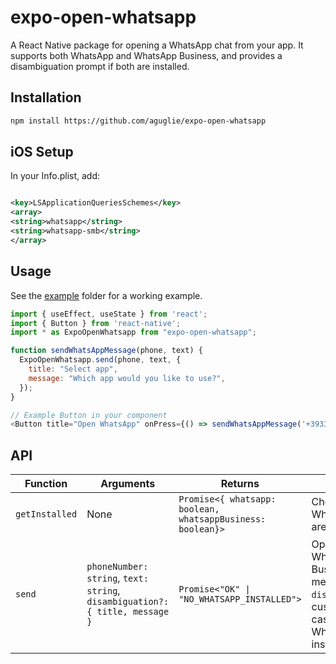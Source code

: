 # expo-open-whatsapp

A React Native package for opening a WhatsApp chat from your app. It supports both WhatsApp and WhatsApp Business, and
provides a disambiguation prompt if both are installed.

## Installation

```bash
npm install https://github.com/aguglie/expo-open-whatsapp
```

## iOS Setup

In your Info.plist, add:

```xml

<key>LSApplicationQueriesSchemes</key>
<array>
<string>whatsapp</string>
<string>whatsapp-smb</string>
</array>
```

## Usage

See the [example](/example) folder for a working example.

```js
import { useEffect, useState } from 'react';
import { Button } from 'react-native';
import * as ExpoOpenWhatsapp from "expo-open-whatsapp";

function sendWhatsAppMessage(phone, text) {
  ExpoOpenWhatsapp.send(phone, text, {
    title: "Select app",
    message: "Which app would you like to use?",
  });
}

// Example Button in your component
<Button title="Open WhatsApp" onPress={() => sendWhatsAppMessage('+393333333333', 'Your message')}/>
```

## API

| Function       | Arguments                                                                    | Returns                                                    | Description                                                                                                                                      |
|----------------|------------------------------------------------------------------------------|------------------------------------------------------------|--------------------------------------------------------------------------------------------------------------------------------------------------|
| `getInstalled` | None                                                                         | `Promise<{ whatsapp: boolean, whatsappBusiness: boolean}>` | Checks which WhatsApp variants are installed.                                                                                                    |
| `send`         | `phoneNumber: string`, `text: string`, `disambiguation?: { title, message }` | `Promise<"OK" \| "NO_WHATSAPP_INSTALLED">`                 | Opens WhatsApp/WhatsApp Business to send a message. Use `disambiguation` to customize the alert in case of multiple WhatsApp variants installed. |


